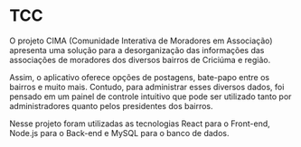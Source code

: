 # TCC
O projeto CIMA (Comunidade Interativa de Moradores em Associação) apresenta uma solução para a desorganização das informações das associações de moradores dos diversos bairros de Criciúma e região.

Assim, o aplicativo oferece opções de postagens, bate-papo entre os bairros e muito mais. Contudo, para administrar esses diversos dados, foi pensado em um painel de controle intuitivo que pode ser utilizado tanto por administradores quanto pelos presidentes dos bairros.

Nesse projeto foram utilizadas as tecnologias React para o Front-end, Node.js para o Back-end e MySQL para o banco de dados.

